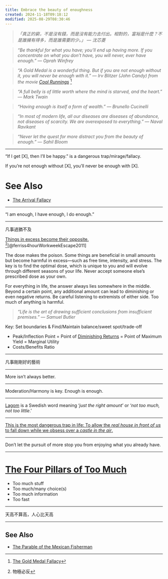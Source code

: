 ```yaml
---
title: Embrace the beauty of enoughness
created: 2024-11-18T09:18:12
modified: 2025-08-29T08:30:46
---
```


> _「真正的窮，不是沒有錢，而是沒有能力去付出。相對的，富裕是什麼？不是誰擁有得多，而是誰需要的少。」 — 沈芯菱_

> _“Be thankful for what you have; you’ll end up having more. If you concentrate on what you don’t have, you will never, ever have enough.” — Oprah Winfrey_

> _“A Gold Medal is a wonderful thing. But if you are not enough without it, you will never be enough with it.” — Irv Blitzer (John Candy) from the movie [Cool Runnings](https://www.imdb.com/title/tt0106611/)_ [^1]

> _“A full belly is of little worth where the mind is starved, and the heart.” ― Mark Twain_

> _“Having enough is itself a form of wealth.” — Brunello Cucinelli_

> _“In most of modern life, all our diseases are diseases of abundance, not diseases of scarcity. We are overexposed to everything.” — Naval Ravikant_

> _“Never let the quest for more distract you from the beauty of enough.” — Sahil Bloom_

---

“If I get [X], then I’ll be happy.” is a dangerous trap/mirage/fallacy.

If you’re not enough without [X], you’ll never be enough with [X].

# See Also

* [The Arrival Fallacy](The%20Arrival%20Fallacy.md)

---

“l am enough, I have enough, l do enough.”

---

凡事過猶不及

[Things in excess become their opposite.](https://www.goodreads.com/quotes/9512978-things-in-excess-become-their-opposite-it-is-possible-to) [^2][@ferriss4hourWorkweekEscape2011]

The dose makes the poison. Some things are beneficial in small amounts but become harmful in excess—such as free time, intensity, and stress. The key is to find the optimal dose, which is unique to you and will evolve through different seasons of your life. Never accept someone else’s prescribed dose as your own.

For everything in life, the answer always lies somewhere in the middle. Beyond a certain point, any additional amount can lead to diminishing or even negative returns. Be careful listening to extremists of either side. Too much of anything is harmful.

> _“Life is the art of drawing sufficient conclusions from insufficient premises.” — Samuel Butler_

Key: Set boundaries \& Find/Maintain balance/sweet spot/trade-off

* Peak/Inflection Point = Point of [Diminishing Returns](https://en.wikipedia.org/wiki/Diminishing_returns) = Point of Maximum Yield = Marginal Utility
* Costs/Benefits Ratio

---

凡事剛剛好的藝術

---

More isn’t always better.

---

Moderation/Harmony is key. Enough is enough.

---

[Lagom](https://www.google.com/search?q=lagom) is a Swedish word meaning ‘_just the right amount_’ or ‘_not too much, not too little_.’

---

[This is the most dangerous trap in life: To allow the _real house in front of us_ to fall down while we obsess over a _castle in the air_.](https://www.sahilbloom.com/newsletter/the-most-dangerous-trap-in-life)

---

Don’t let the pursuit of more stop you from enjoying what you already have.

---

# [The Four Pillars of Too Much](https://sketchplanations.com/the-four-pillars-of-too-much)

* Too much stuff
* Too much/many choice(s)
* Too much information
* Too fast

---

天高不算高，人心比天高

---

## See Also

* [The Parable of the Mexican Fisherman](The%20Parable%20of%20the%20Mexican%20Fisherman.md)

[^1]: [The Gold Medal Fallacy](https://www.sahilbloom.com/newsletter/the-gold-medal-fallacy-why-time-flies-more)
[^2]: 物極必反
